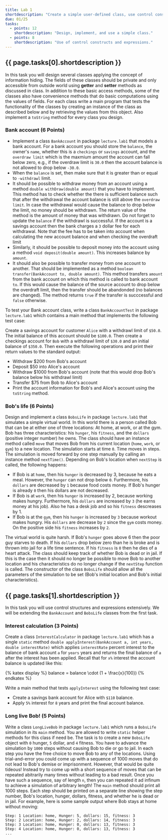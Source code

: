 ```yaml
---
title: Lab 1
shortdescription: "Create a simple user-defined class, use control constructs, and use expressions in Java."
due: 01/25
tasks:
  - points: 12
    shortdescription: "Design, implement, and use a simple class."
  - points: 8
    shortdescription: "Use of control constructs and expressions."
---
```


## {{ page.tasks[0].shortdescription }}

In this task you will design several classes applying the concept of information hiding. The fields of these classes should be private and only accessible from outside world using **getter** and **setter** methods as discussed in class.
In addition to these basic access methods, some of the classes also have convenience methods that do basic computations using the values of fields. For each class write a main program that tests the functionality of the classes by creating an instance of the class as described below and by retrieving the values from this object.  Also implement a `toString` method for every class you design.

### Bank account (6 Points)
  * Implement a class `BankAccount` in package `lecture.lab1` that models a bank account. For a bank account you should store the `balance`, the owner's `name`, whether this is a `checkings` or `savings` account, and the `overdraw limit`  which is the maxmium amount the account can fall below zero, e.g., if the overdraw limit is `30.0` then the account balance is not allowed to drop below `-30.0`.
  * When the `balance` is set, then make sure that it is greater than or equal to `-withdrawl` limit.
  * It should be possible to withdraw money from an account using a method `double withDraw(double amount)` that you have to implement. This method has to check whether the there is sufficient balance such that after the withdrawal the account balance is still above the `overdraw limit`. In case the withdrawal would cause the balance to drop below the limit, no money should be withdrawn. The return value of the method is the amount of money that was withdrawn. Do not forget to update the `balance` if the withdrawl is successful. If the account is a savings account then the bank charges a `3` dollar fee for each withdrawal. Note that the fee has to be taken into account when calculating the new account balance and when checking the overdraft limit
  * Similarly, it should be possible to deposit money into the account using a method `void deposit(double amount)`. This increases balance by `amount`.
  * It should also be possible to transfer money from one account to another. That should be implemented as a method `boolean transfer(BankAccount to, double amount)`. This method transfers `amount` from the bank account on which this method is called to bank account `to`. If this would cause the balance of the source account to drop below the overdraft limit, then the transfer should be abandonded (no balances are changed). The method returns `true` if the transfer is succcessful and `false` otherwise.

To test your Bank account class, write a class `BankAccountTest` in package `lecture.lab1` which contains a main method that implements the following test case:

Create a savings account for customer `Alice` with a withdrawl limit of `$50.0`. The initial balance of this account should be `$100.0`. Then create a checkings account for `Bob` with a withdrawl limit of `$30.0` and an initial balance of `$350.0`. Then execute the following operations and print their return values to the standard output:
* Withdraw $200 from Bob's account
* Deposit $50 into Alice's account
* Withdraw $1000 from Bob's account (note that this would drop Bob's balance below his withdrawl limit)
* Transfer $75 from Bob to Alice's account
* Print the account information for Bob's and Alice's account using the `toString` method.

### Bob's life (6 Points)

Design and implement a class `BobsLife` in package `lecture.lab1` that simulates a simple virtual world. In this world there is a person called Bob that can be at either one of three locations: At home, at work, or at the gym. Bob has three characteristics: his `hunger`, his `fitness`, and the `dollars` (positive integer number) he owns. The class should have an instance method called `move` that moves Bob from his current location (`home`, `work`, or `gym`) to a new location.
The simulation starts at time `0`. Time moves in steps. The simulation is moved forward by one step manually by calling an instance method `nextTime()`. Depending on Bob's location when `nextStep` is called, the following happens:
* If Bob is at `home`, then his `hunger` is decreased by 3, because he eats a meal. However, the `hunger` can not drop below `0`. Furthermore, his `dollars` are decreased by `1` because food costs money. If Bob's hunger is already `0` then his dollars are not decreased.
* If Bob is at `work`, then his `hunger` is increased by 2, because working makes hungry. Furthermore, his `dollars` are increased by `3` (he earns money at his job). Also he has a desk job and so his `fitness` descreases by 1.
* If Bob is at the `gym`, then his `hunger` is increased by `3` because workout makes hungry. His `dollars` are decrease by `2` since the `gym` costs money. On the positive side his `fitness` increases by `2`.

The virtual world is quite harsh. If Bob's `hunger` goes above 6 then the poor guy starves to death. If his `dollars` drop below zero than he is broke and is thrown into jail for a life time sentence. If his `fitness` is `0` then he dies of a heart attack. The class should keep track of whether Bob is dead or in jail. If this is the case then it should no longer be possible to move Bob to another location and his characteristics do no longer change if the `nextStep` function is called.
The constructor of the  class `BobsLife` should allow all the parameters of the simulation to be set (Bob's initial location and Bob's initial characteristics).

## {{ page.tasks[1].shortdescription }}

In this task you will use control structures and expressions extensively. We will be  extending the `BankAccount` and `BobsLife` classes from the first task.

### Interest calculation (3 Points)

Create a class `InterestCalculator` in package `lecture.lab1` which has a single `static` method `double applyInterest(BankAccount a, int years, double interestRate)` which applies `interestRate` percent interest to the balance of bank account `a` for `years` years and returns the final balance of `a` after the interest has been applied. Recall that for `x%` interest the account balance is updated like this:

{% katex display %}
balance = balance \cdot (1 + \frac{x}{100})
{% endkatex %}

Write a main method that tests `applyInterest` using the following test case:
* Create a savings bank account for Alice with `$110` balance.
* Apply `5%` interest for `8` years and print the final account balance.

### Long live Bob! (5 Points)

Write a class `LongLiveBob` in package `lecture.lab1` which runs a `BobsLife` simulation in its `main` method. You are allowed to write `static` helper methods for this class if need be. The task is to create a new `BobsLife` object with `0` hunger, `5` dollar, and `4` fitness. You have to advance the simulation by `1000` steps without causing Bob to die or go to jail. In each step you have the free choice to move Bob to any of the locations. Using trial-and-error you could come up with a sequence of 1000 moves that do not lead to Bob's demise or imprisonment. However, that would be quite tideous! Instead try to come up with a short sequence of moves that can be repeated abitrarily many times without leading to a bad result. Once you have such a sequence, say of length `n`, then you can repeated it ad infinum to achieve a simulation of arbitrary length! The `main` method should print all 1000 steps. Each step should be printed on a separate line showing the step number, Bob's location, hunger, dollars, fitness, and whether he is dead or in jail. For example, here is some sample output where Bob stays at home without moving:

~~~shell
Step: 1 Location: home, Hunger: 5, dollars: 15, fitness: 3
Step: 2 Location: home, Hunger: 2, dollars: 14, fitness: 3
Step: 3 Location: home, Hunger: 0, dollars: 13, fitness: 3
Step: 4 Location: home, Hunger: 0, dollars: 13, fitness: 3
...
~~~
